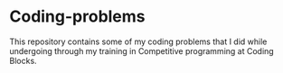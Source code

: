 # Coding-problems

This repository contains some of my coding problems that I did while undergoing through my training in Competitive programming at Coding Blocks. 
